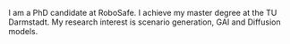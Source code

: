 I am a PhD candidate at RoboSafe. I achieve my master degree at the TU Darmstadt. My research interest is scenario generation, GAI and Diffusion models.

